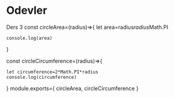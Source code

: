 # Odevler





Ders 3
const circleArea=(radius)=>{
 let area=radius*radius*Math.PI


    console.log(area)

}


const circleCircumference=(radius)=>{

    let circumference=2*Math.PI*radius
    console.log(circumference)

}
module.exports={
    circleArea,
    circleCircumference
}
